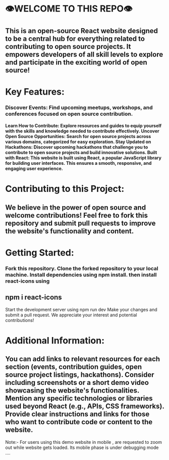 <h1>👁️WELCOME TO THIS REPO👁️</h1>

<h2> This is an open-source React website designed to be a central hub for everything related to contributing to open source projects. It empowers developers of all skill levels to explore and participate in the exciting world of open source!
</h2>
<h1>Key Features:
</h1> 
<h3> Discover Events: Find upcoming meetups, workshops, and conferences focused on open source contribution.</h3> 
<h4>Learn How to Contribute: Explore resources and guides to equip yourself with the skills and knowledge needed to contribute effectively.
Uncover Open Source Opportunities: Search for open source projects across various domains, categorized for easy exploration.
Stay Updated on Hackathons: Discover upcoming hackathons that challenge you to contribute to open source projects and build innovative solutions.
Built with React: This website is built using React, a popular JavaScript library for building user interfaces. This ensures a smooth, responsive, and engaging user experience.
</h4>

<h1>Contributing to this Project:</h1>

<h2> We believe in the power of open source and welcome contributions! Feel free to fork this repository and submit pull requests to improve the website's functionality and content.</h2>

<h1>Getting Started:</h1>

<h3> Fork this repository.
Clone the forked repository to your local machine.
Install dependencies using npm install.
then install react-icons using <h2>npm i react-icons</h2>
Start the development server using npm run dev
Make your changes and submit a pull request.
We appreciate your interest and potential contributions!
</h3>

<h1>Additional Information:</h1>
<h2>
You can add links to relevant resources for each section (events, contribution guides, open source project listings, hackathons).
Consider including screenshots or a short demo video showcasing the website's functionalities.
Mention any specific technologies or libraries used beyond React (e.g., APIs, CSS frameworks).
Provide clear instructions and links for those who want to contribute code or content to the website.
</h2>
Note:- For users using this demo website in mobile , are requested to zoom out while website gets loaded. Its mobile phase is under debugging mode ....

